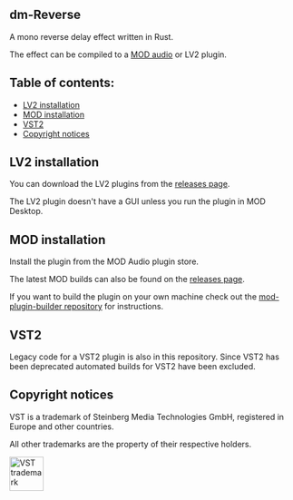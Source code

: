 ## dm-Reverse

A mono reverse delay effect written in Rust.

The effect can be compiled to a [MOD audio](https://mod.audio/) or LV2 plugin.

## Table of contents:

- [LV2 installation](#LV2-installation)
- [MOD installation](#MOD-installation)
- [VST2](#VST2)
- [Copyright notices](#Copyright-notices)

## LV2 installation

You can download the LV2 plugins from the [releases page](https://github.com/davemollen/dm-Reverse/releases).

The LV2 plugin doesn't have a GUI unless you run the plugin in MOD Desktop.

## MOD installation

Install the plugin from the MOD Audio plugin store.

The latest MOD builds can also be found on the [releases page](https://github.com/davemollen/dm-Reverse/releases).

If you want to build the plugin on your own machine check out the [mod-plugin-builder repository](https://github.com/moddevices/mod-plugin-builder) for instructions.

## VST2

Legacy code for a VST2 plugin is also in this repository. Since VST2 has been deprecated automated builds for VST2 have been excluded.

## Copyright notices

VST is a trademark of Steinberg Media Technologies GmbH, registered in Europe and other countries.

All other trademarks are the property of their respective holders.

<img src="https://steinbergmedia.github.io/vst3_dev_portal/resources/licensing_6.png" width="60" height="auto" alt="VST trademark">
